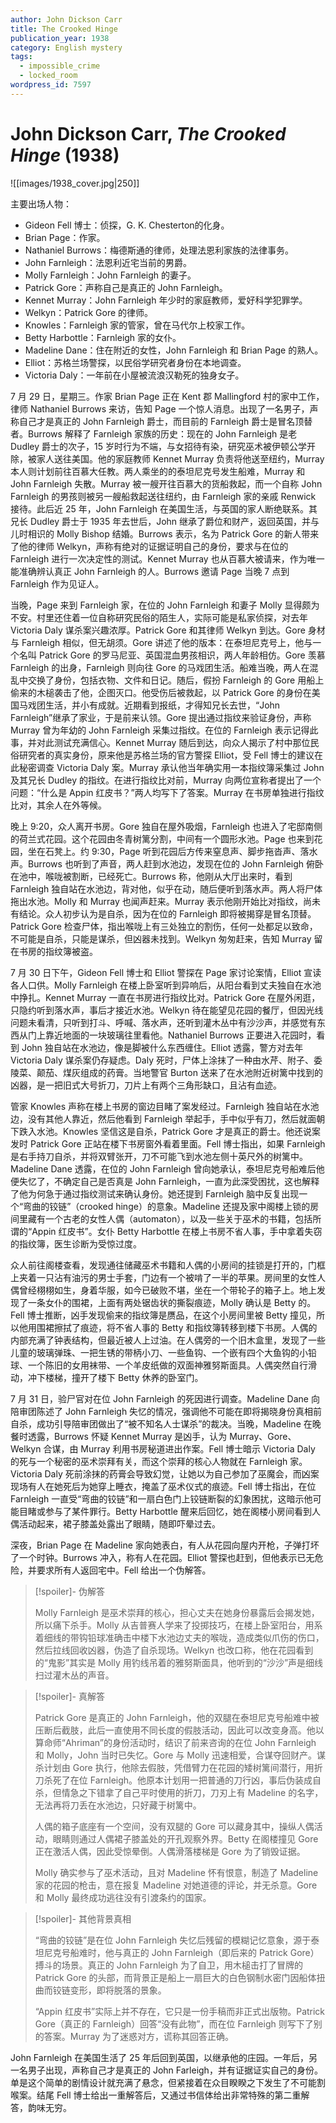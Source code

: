 ```yaml
---
author: John Dickson Carr
title: The Crooked Hinge
publication_year: 1938
category: English mystery
tags:
  - impossible_crime
  - locked_room
wordpress_id: 7597
---
```


# John Dickson Carr, <i>The Crooked Hinge</i> (1938)

![[images/1938_cover.jpg|250]]

主要出场人物：
- Gideon Fell 博士：侦探，G. K. Chesterton的化身。
- Brian Page：作家。
- Nathaniel Burrows：梅德斯通的律师，处理法恩利家族的法律事务。
- John Farnleigh：法恩利近宅当前的男爵。
- Molly Farnleigh：John Farnleigh 的妻子。
- Patrick Gore：声称自己是真正的 John Farnleigh。
- Kennet Murray：John Farnleigh 年少时的家庭教师，爱好科学犯罪学。
- Welkyn：Patrick Gore 的律师。
- Knowles：Farnleigh 家的管家，曾在马代尔上校家工作。
- Betty Harbottle：Farnleigh 家的女仆。
- Madeline Dane：住在附近的女性，John Farnleigh 和 Brian Page 的熟人。
- Elliot：苏格兰场警探，以民俗学研究者身份在本地调查。
- Victoria Daly：一年前在小屋被流浪汉勒死的独身女子。

7 月 29 日，星期三。作家 Brian Page 正在 Kent 郡 Mallingford 村的家中工作，律师 Nathaniel Burrows 来访，告知 Page 一个惊人消息。出现了一名男子，声称自己才是真正的 John Farnleigh 爵士，而目前的 Farnleigh 爵士是冒名顶替者。Burrows 解释了 Farnleigh 家族的历史：现在的 John Farnleigh 是老 Dudley 爵士的次子，15 岁时行为不端，与女招待有染，研究巫术被伊顿公学开除，被家人送往美国。他的家庭教师 Kennet Murray 负责将他送至纽约，Murray 本人则计划前往百慕大任教。两人乘坐的的泰坦尼克号发生船难，Murray 和 John Farnleigh 失散。Murray 被一艘开往百慕大的货船救起，而一个自称 John Farnleigh 的男孩则被另一艘船救起送往纽约，由 Farnleigh 家的亲戚 Renwick 接待。此后近 25 年，John Farnleigh 在美国生活，与英国的家人断绝联系。其兄长 Dudley 爵士于 1935 年去世后，John 继承了爵位和财产，返回英国，并与儿时相识的 Molly Bishop 结婚。Burrows 表示，名为 Patrick Gore 的新人带来了他的律师 Welkyn，声称有绝对的证据证明自己的身份，要求与在位的 Farnleigh 进行一次决定性的测试。Kennet Murray 也从百慕大被请来，作为唯一能准确辨认真正 John Farnleigh 的人。Burrows 邀请 Page 当晚 7 点到 Farnleigh 作为见证人。

当晚，Page 来到 Farnleigh 家，在位的 John Farnleigh 和妻子 Molly 显得颇为不安。村里还住着一位自称研究民俗的陌生人，实际可能是私家侦探，对去年 Victoria Daly 谋杀案兴趣浓厚。Patrick Gore 和其律师 Welkyn 到达。Gore 身材与 Farnleigh 相似，但无胡须。Gore 讲述了他的版本：在泰坦尼克号上，他与一个名叫 Patrick Gore 的罗马尼亚、英国混血男孩相识，两人年龄相仿。Gore 羡慕 Farnleigh 的出身，Farnleigh 则向往 Gore 的马戏团生活。船难当晚，两人在混乱中交换了身份，包括衣物、文件和日记。随后，假扮 Farnleigh 的 Gore 用船上偷来的木槌袭击了他，企图灭口。他受伤后被救起，以 Patrick Gore 的身份在美国马戏团生活，并小有成就。近期看到报纸，才得知兄长去世，“John Farnleigh”继承了家业，于是前来认领。Gore 提出通过指纹来验证身份，声称 Murray 曾为年幼的 John Farnleigh 采集过指纹。在位的 Farnleigh 表示记得此事，并对此测试充满信心。Kennet Murray 随后到达，向众人揭示了村中那位民俗研究者的真实身份，原来他是苏格兰场的官方警探 Elliot，受 Fell 博士的建议在此秘密调查 Victoria Daly 案。Murray 承认他当年确实用一本指纹簿采集过 John 及其兄长 Dudley 的指纹。在进行指纹比对前，Murray 向两位宣称者提出了一个问题：“什么是 Appin 红皮书？”两人均写下了答案。Murray 在书房单独进行指纹比对，其余人在外等候。

晚上 9:20，众人离开书房。Gore 独自在屋外吸烟，Farnleigh 也进入了宅邸南侧的荷兰式花园。这个花园由冬青树篱分割，中间有一个圆形水池。Page 也来到花园，坐在石凳上。约 9:30，Page 听到花园后方传来窒息声、脚步拖沓声、落水声。Burrows 也听到了声音，两人赶到水池边，发现在位的 John Farnleigh 俯卧在池中，喉咙被割断，已经死亡。Burrows 称，他刚从大厅出来时，看到 Farnleigh 独自站在水池边，背对他，似乎在动，随后便听到落水声。两人将尸体拖出水池。Molly 和 Murray 也闻声赶来。Murray 表示他刚开始比对指纹，尚未有结论。众人初步认为是自杀，因为在位的 Farnleigh 即将被揭穿是冒名顶替。Patrick Gore 检查尸体，指出喉咙上有三处独立的割伤，任何一处都足以致命，不可能是自杀，只能是谋杀，但凶器未找到。Welkyn 匆匆赶来，告知 Murray 留在书房的指纹簿被盗。

7 月 30 日下午，Gideon Fell 博士和 Elliot 警探在 Page 家讨论案情，Elliot 宣读各人口供。Molly Farnleigh 在楼上卧室听到异响后，从阳台看到丈夫独自在水池中挣扎。Kennet Murray 一直在书房进行指纹比对。Patrick Gore 在屋外闲逛，只隐约听到落水声，事后才接近水池。Welkyn 待在能望见花园的餐厅，但因光线问题未看清，只听到打斗、呼喊、落水声，还听到灌木丛中有沙沙声，并感觉有东西从门上靠近地面的一块玻璃往里看他。Nathaniel Burrows 正要进入花园时，看到 John 独自站在水池边，像是脚被什么东西缠住。Elliot 透露，警方对去年 Victoria Daly 谋杀案仍存疑虑。Daly 死时，尸体上涂抹了一种由水芹、附子、委陵菜、颠茄、煤灰组成的药膏。当地警官 Burton 送来了在水池附近树篱中找到的凶器，是一把旧式大号折刀，刀片上有两个三角形缺口，且沾有血迹。

管家 Knowles 声称在楼上书房的窗边目睹了案发经过。Farnleigh 独自站在水池边，没有其他人靠近，然后他看到 Farnleigh 举起手，手中似乎有刀，然后就面朝下跌入水池。Knowles 坚信这是自杀，Patrick Gore 才是真正的爵士。他还说案发时 Patrick Gore 正站在楼下书房窗外看着里面。Fell 博士指出，如果 Farnleigh 是右手持刀自杀，并将双臂张开，刀不可能飞到水池左侧十英尺外的树篱中。Madeline Dane 透露，在位的 John Farnleigh 曾向她承认，泰坦尼克号船难后他便失忆了，不确定自己是否真是 John Farnleigh，一直为此深受困扰，这也解释了他为何急于通过指纹测试来确认身份。她还提到 Farnleigh 脑中反复出现一个“弯曲的铰链”（crooked hinge）的意象。Madeline 还提及家中阁楼上锁的房间里藏有一个古老的女性人偶（automaton），以及一些关于巫术的书籍，包括所谓的“Appin 红皮书”。女仆 Betty Harbottle 在楼上书房不省人事，手中拿着失窃的指纹簿，医生诊断为受惊过度。

众人前往阁楼查看，发现通往储藏巫术书籍和人偶的小房间的挂锁是打开的，门框上夹着一只沾有油污的男士手套，门边有一个被啃了一半的苹果。房间里的女性人偶曾经栩栩如生，身着华服，如今已破败不堪，坐在一个带轮子的箱子上。地上发现了一条女仆的围裙，上面有两处锯齿状的撕裂痕迹，Molly 确认是 Betty 的。Fell 博士推断，凶手发现偷来的指纹簿是赝品，在这个小房间里被 Betty 撞见，所以他用围裙擦拭了痕迹，将不省人事的 Betty 和指纹簿转移到楼下书房。人偶的内部充满了钟表结构，但最近被人上过油。在人偶旁的一个旧木盒里，发现了一些儿童的玻璃弹珠、一把生锈的带柄小刀、一些鱼钩、一个嵌有四个大鱼钩的小铅球、一个陈旧的女用袜带、一个羊皮纸做的双面神雅努斯面具。人偶突然自行滑动，冲下楼梯，撞开了楼下 Betty 休养的卧室门。

7 月 31 日，验尸官对在位 John Farnleigh 的死因进行调查。Madeline Dane 向陪审团陈述了 John Farnleigh 失忆的情况，强调他不可能在即将揭晓身份真相前自杀，成功引导陪审团做出了“被不知名人士谋杀”的裁决。当晚，Madeline 在晚餐时透露，Burrows 怀疑 Kennet Murray 是凶手，认为 Murray、Gore、Welkyn 合谋，由 Murray 利用书房秘道进出作案。Fell 博士暗示 Victoria Daly 的死与一个秘密的巫术崇拜有关，而这个崇拜的核心人物就在 Farnleigh 家。Victoria Daly 死前涂抹的药膏会导致幻觉，让她以为自己参加了巫魔会，而凶案现场有人在她死后为她穿上睡衣，掩盖了巫术仪式的痕迹。Fell 博士指出，在位 Farnleigh 一直受“弯曲的铰链”和一扇白色门上铰链断裂的幻象困扰，这暗示他可能目睹或参与了某件罪行。Betty Harbottle 醒来后回忆，她在阁楼小房间看到人偶活动起来，裙子膝盖处露出了眼睛，随即吓晕过去。

深夜，Brian Page 在 Madeline 家向她表白，有人从花园向屋内开枪，子弹打坏了一个时钟。Burrows 冲入，称有人在花园。Elliot 警探也赶到，但他表示已无危险，并要求所有人返回宅中。Fell 给出一个伪解答。

> [!spoiler]- 伪解答
> 
> Molly Farnleigh 是巫术崇拜的核心，担心丈夫在她身份暴露后会揭发她，所以痛下杀手。Molly 从吉普赛人学来了投掷技巧，在楼上卧室阳台，用系着细线的带钩铅球准确击中楼下水池边丈夫的喉咙，造成类似爪伤的伤口，然后拉线回收凶器，伪造了自杀现场。Welkyn 也改口称，他在花园看到的“鬼影”其实是 Molly 用钓线吊着的雅努斯面具，他听到的“沙沙”声是细线扫过灌木丛的声音。

> [!spoiler]- 真解答
> 
> Patrick Gore 是真正的 John Farnleigh，他的双腿在泰坦尼克号船难中被压断后截肢，此后一直使用不同长度的假肢活动，因此可以改变身高。他以算命师“Ahriman”的身份活动时，结识了前来咨询的在位 John Farnleigh 和 Molly，John 当时已失忆。Gore 与 Molly 迅速相爱，合谋夺回财产。谋杀计划由 Gore 执行，他除去假肢，凭借臂力在花园的矮树篱间潜行，用折刀杀死了在位 Farnleigh。他原本计划用一把普通的刀行凶，事后伪装成自杀，但情急之下错拿了自己平时使用的折刀，刀刃上有 Madeline 的名字，无法再将刀丢在水池边，只好藏于树篱中。
> 
> 人偶的箱子底座有一个空间，没有双腿的 Gore 可以藏身其中，操纵人偶活动，眼睛则通过人偶裙子膝盖处的开孔观察外界。Betty 在阁楼撞见 Gore 正在激活人偶，因此受惊晕倒。人偶滑落楼梯是 Gore 为了销毁证据。
> 
> Molly 确实参与了巫术活动，且对 Madeline 怀有恨意，制造了 Madeline 家的花园的枪击，意在报复 Madeline 对她道德的评论，并无杀意。Gore 和 Molly 最终成功逃往没有引渡条约的国家。

> [!spoiler]- 其他背景真相
> 
> “弯曲的铰链”是在位 John Farnleigh 失忆后残留的模糊记忆意象，源于泰坦尼克号船难时，他与真正的 John Farnleigh（即后来的 Patrick Gore）搏斗的场景。真正的 John Farnleigh 为了自卫，用木槌击打了冒牌的 Patrick Gore 的头部，而背景正是船上一扇巨大的白色钢制水密门因船体扭曲而铰链变形，即将脱落的景象。
> 
>  “Appin 红皮书”实际上并不存在，它只是一份手稿而非正式出版物。Patrick Gore（真正的 Farnleigh）回答“没有此物”，而在位 Farnleigh 则写下了别的答案。Murray 为了迷惑对方，谎称其回答正确。

John Farnleigh 在美国生活了 25 年后回到英国，以继承他的庄园。一年后，另一名男子出现，声称自己才是真正的 John Farleigh，并有证据证实自己的身份。单是这个简单的剧情设计就充满了悬念，但紧接着在众目睽睽之下发生了不可能割喉案。结尾 Fell 博士给出一重解答后，又通过书信体给出非常特殊的第二重解答，韵味无穷。
